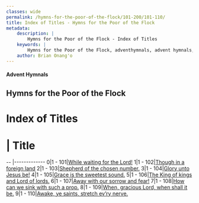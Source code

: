 ```yaml
---
classes: wide
permalink: /hymns-for-the-poor-of-the-flock/101-200/101-110/
title: Index of Titles - Hymns for the Poor of the Flock
metadata:
    description: |
        Hymns for the Poor of the Flock - Index of Titles
    keywords: |
        Hymns for the Poor of the Flock, adventhymnals, advent hymnals, index
    author: Brian Onang'o
---
```


#### Advent Hymnals

## Hymns for the Poor of the Flock

# Index of Titles
# | Title                        
-- |-------------
0|1 - 101|[While waiting for the Lord!](/101-200/101-110/01.While-waiting-for-the-Lord!)
1|1 - 102|[Though in a foreign land](/101-200/101-110/02.Though-in-a-foreign-land)
2|1 - 103|[Shepherd of the chosen number.](/101-200/101-110/03.Shepherd-of-the-chosen-number)
3|1 - 104|[Glory unto Jesus be!](/101-200/101-110/04.Glory-unto-Jesus-be!)
4|1 - 105|[Grace is the sweetest sound.](/101-200/101-110/05.Grace-is-the-sweetest-sound)
5|1 - 106|[The King of kings and Lord of lords.](/101-200/101-110/06.The-King-of-kings-and-Lord-of-lords)
6|1 - 107|[Away with our sorrow and fear!](/101-200/101-110/07.Away-with-our-sorrow-and-fear!)
7|1 - 108|[How can we sink with such a prop.](/101-200/101-110/08.How-can-we-sink-with-such-a-prop)
8|1 - 109|[When, gracious Lord, when shall it be.](/101-200/101-110/09.When,-gracious-Lord,-when-shall-it-be)
9|1 - 110|[Awake, ye saints, stretch ev’ry nerve.](/101-200/101-110/10.Awake,-ye-saints,-stretch-ev’ry-nerve)
